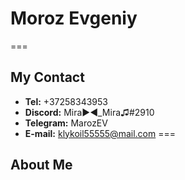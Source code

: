 # Moroz Evgeniy
===
## My Contact
* **Tel:** +37258343953
* **Discord:** Mira►◄_Mira♫#2910
* **Telegram:** MarozEV
* **E-mail:** klykoil55555@mail.com
===
## About Me